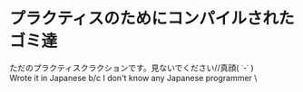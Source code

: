 # プラクティスのためにコンパイルされたゴミ達
ただのプラクティスクラクションです。見ないでください//真顔( ˙-˙ )
\
Wrote it in Japanese b/c I don't know any Japanese programmer
\
